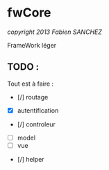 fwCore
======

*copyright 2013 Fabien SANCHEZ*

FrameWork léger

TODO :
------

Tout est à faire :
- [/] routage
- [X] autentification
- [/] controleur
- [ ] model
- [ ] vue
- [/] helper
